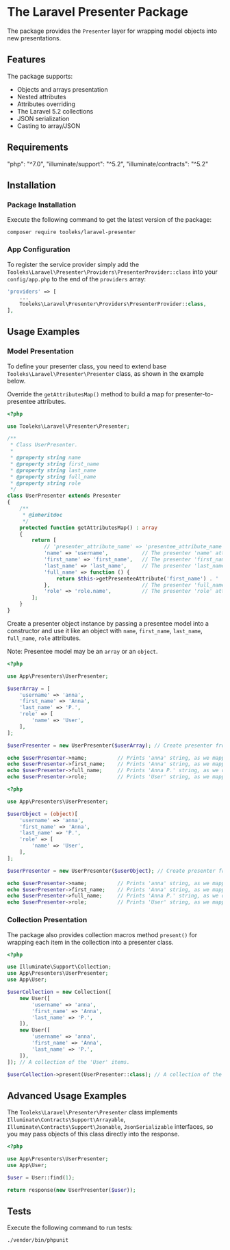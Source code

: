 # The Laravel Presenter Package

The package provides the `Presenter` layer for wrapping model objects into new presentations.

## Features

The package supports:

* Objects and arrays presentation
* Nested attributes
* Attributes overriding
* The Laravel 5.2 collections
* JSON serialization
* Casting to array/JSON

## Requirements

"php": "^7.0",
"illuminate/support": "^5.2",
"illuminate/contracts": "^5.2"

## Installation

### Package Installation

Execute the following command to get the latest version of the package:

```shell
composer require tooleks/laravel-presenter
```

### App Configuration

To register the service provider simply add the `Tooleks\Laravel\Presenter\Providers\PresenterProvider::class` into your `config/app.php` to the end of the `providers` array:

```php
'providers' => [
    ...
    Tooleks\Laravel\Presenter\Providers\PresenterProvider::class,
],
```


## Usage Examples

### Model Presentation

To define your presenter class, you need to extend base `Tooleks\Laravel\Presenter\Presenter` class, as shown in the example below.

Override the `getAttributesMap()` method to build a map for presenter-to-presentee attributes.

```php
<?php

use Tooleks\Laravel\Presenter\Presenter;

/**
 * Class UserPresenter.
 *
 * @property string name
 * @property string first_name
 * @property string last_name
 * @property string full_name
 * @property string role
 */
class UserPresenter extends Presenter
{
    /**
     * @inheritdoc
     */
    protected function getAttributesMap() : array
    {
        return [
            // 'presenter_attribute_name' => 'presentee_attribute_name'
            'name' => 'username',           // The presenter 'name' attribute mapped to presentee 'username' attribute.
            'first_name' => 'first_name',   // The presenter 'first_name' attribute mapped to presentee 'first_name' attribute.
            'last_name' => 'last_name',     // The presenter 'last_name' attribute mapped to presentee 'last_name' attribute.
            'full_name' => function () {
                return $this->getPresenteeAttribute('first_name') . ' ' . $this->getPresenteeAttribute('last_name');
            },                              // The presenter 'full_name' attribute overridden by the anonymous function.
            'role' => 'role.name',          // The presenter 'role' attribute mapped to presentee 'role.name' nested attribute.
        ];
    }
}
```

Create a presenter object instance by passing a presentee model into a constructor and use it like an object with `name`, `first_name`, `last_name`, `full_name`, `role` attributes.

Note: Presentee model may be an `array` or an `object`.

```php
<?php

use App\Presenters\UserPresenter;

$userArray = [ 
    'username' => 'anna',
    'first_name' => 'Anna',
    'last_name' => 'P.',
    'role' => [
        'name' => 'User',
    ],
];

$userPresenter = new UserPresenter($userArray); // Create presenter from presentee array.

echo $userPresenter->name;          // Prints 'anna' string, as we mapped presentee 'username' attribute to presenter 'name' attribute.
echo $userPresenter->first_name;    // Prints 'Anna' string, as we mapped presentee 'first_name' attribute to presenter 'first_name' attribute.
echo $userPresenter->full_name;     // Prints 'Anna P.' string, as we override presenter 'full_name' attribute by the anonymous function.
echo $userPresenter->role;          // Prints 'User' string, as we mapped presentee 'role.name' nested attribute to presenter 'role' attribute.
```

```php
<?php

use App\Presenters\UserPresenter;

$userObject = (object)[
    'username' => 'anna',
    'first_name' => 'Anna',
    'last_name' => 'P.',
    'role' => [
        'name' => 'User',
    ],
];

$userPresenter = new UserPresenter($userObject); // Create presenter from presentee object.

echo $userPresenter->name;          // Prints 'anna' string, as we mapped presentee 'username' attribute to presenter 'name' attribute.
echo $userPresenter->first_name;    // Prints 'Anna' string, as we mapped presentee 'first_name' attribute to presenter 'first_name' attribute.
echo $userPresenter->full_name;     // Prints 'Anna P.' string, as we override presenter 'full_name' attribute by the anonymous function.
echo $userPresenter->role;          // Prints 'User' string, as we mapped presentee 'role.name' nested attribute to presenter 'role' attribute.
```

### Collection Presentation

The package also provides collection macros method `present()` for wrapping each item in the collection into a presenter class.

```php
<?php

use Illuminate\Support\Collection;
use App\Presenters\UserPresenter;
use App\User;

$userCollection = new Collection([
    new User([
        'username' => 'anna',
        'first_name' => 'Anna',
        'last_name' => 'P.',
    ]),
    new User([
        'username' => 'anna',
        'first_name' => 'Anna',
        'last_name' => 'P.',
    ]),
]); // A collection of the 'User' items.

$userCollection->present(UserPresenter::class); // A collection of the 'UserPresenter' items.
```

## Advanced Usage Examples

The `Tooleks\Laravel\Presenter\Presenter` class implements `Illuminate\Contracts\Support\Arrayable`, `Illuminate\Contracts\Support\Jsonable`, `JsonSerializable` interfaces, so you may pass objects of this class directly into the response.

```php
<?php

use App\Presenters\UserPresenter;
use App\User;

$user = User::find(1);

return response(new UserPresenter($user));
```

## Tests

Execute the following command to run tests:

```shell
./vendor/bin/phpunit
```
